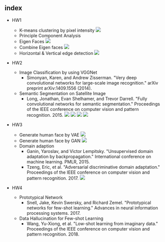 ## index
* HW1
  * K-means clustering by pixel intensity
    ![][1_1]
  * Principle Component Analysis
   * Eigen Faces
    ![][1_2]
   * Combine Eigen faces
    ![][1_3]
  * Horizontal & Vertical edge detection
    ![][1_4]
  
* HW2
  * Image Classification by using VGGNet
    * Simonyan, Karen, and Andrew Zisserman. "Very deep convolutional networks for large-scale image recognition." arXiv preprint arXiv:1409.1556 (2014).
  * Semantic Segmentation on Satellite Image
    * Long, Jonathan, Evan Shelhamer, and Trevor Darrell. "Fully convolutional networks for semantic segmentation." Proceedings of the IEEE conference on computer vision and pattern recognition. 2015.
    ![][2_1]
    ![][2_2]
    ![][2_3]
    ![][2_4]
  
* HW3
  * Generate human face by VAE
    ![][3_1]
  * Generate human face by GAN
    ![][3_2]
  * Domain adaption
    * Ganin, Yaroslav, and Victor Lempitsky. "Unsupervised domain adaptation by backpropagation." International conference on machine learning. PMLR, 2015.
    * Tzeng, Eric, et al. "Adversarial discriminative domain adaptation." Proceedings of the IEEE conference on computer vision and pattern recognition. 2017.
    ![][3_3]
  
* HW4
  * Prototypical Network
    * Snell, Jake, Kevin Swersky, and Richard Zemel. "Prototypical networks for few-shot learning." Advances in neural information processing systems. 2017.
  * Data Hallucination for Few-shot Learning
    * Wang, Yu-Xiong, et al. "Low-shot learning from imaginary data." Proceedings of the IEEE conference on computer vision and pattern recognition. 2018.

[1_1]:/imgs/1_1.png
[1_2]:/imgs/1_2.png
[1_3]:/imgs/1_3.png
[1_4]:/imgs/1_4.png
[2_1]:/imgs/2_1.jpg
[2_2]:/imgs/2_2.png
[2_3]:/imgs/2_3.jpg
[2_4]:/imgs/2_4.png
[3_1]:/imgs/3_1.png
[3_2]:/imgs/3_2.png
[3_3]:/imgs/3_3.png
